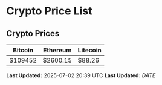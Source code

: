 # Crypto Price List

## Crypto Prices
| Bitcoin | Ethereum | Litecoin |
| ------- | -------- | -------- |
| $109452 | $2600.15 | $88.26 |
**Last Updated:** 2025-07-02 20:39 UTC
**Last Updated:** $DATE$
